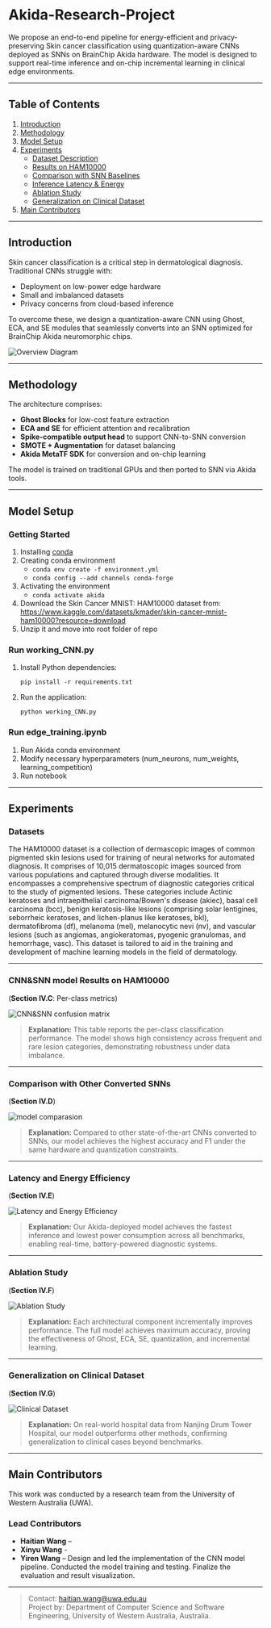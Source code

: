 # Akida-Research-Project

We propose an end-to-end pipeline for energy-efficient and privacy-preserving Skin cancer classification using quantization-aware CNNs deployed as SNNs on BrainChip Akida hardware. The model is designed to support real-time inference and on-chip incremental learning in clinical edge environments.

---

## Table of Contents

1. [Introduction](#introduction)
2. [Methodology](#methodology)
3. [Model Setup](#model-setup)
4. [Experiments](#experiments)
    - [Dataset Description](#datasets)
    - [Results on HAM10000](#results-on-ham10000)
    - [Comparison with SNN Baselines](#snn-comparison)
    - [Inference Latency & Energy](#latency-energy)
    - [Ablation Study](#ablation-study)
    - [Generalization on Clinical Dataset](#clinical-generalization)
5. [Main Contributors](#main-contributors)

---

## Introduction

Skin cancer classification is a critical step in dermatological diagnosis. Traditional CNNs struggle with:

- Deployment on low-power edge hardware
- Small and imbalanced datasets
- Privacy concerns from cloud-based inference

To overcome these, we design a quantization-aware CNN using Ghost, ECA, and SE modules that seamlessly converts into an SNN optimized for BrainChip Akida neuromorphic chips.

![Overview Diagram](./docs/Figures/pipeline.jpg)

---

## Methodology

The architecture comprises:

- **Ghost Blocks** for low-cost feature extraction  
- **ECA and SE** for efficient attention and recalibration  
- **Spike-compatible output head** to support CNN-to-SNN conversion  
- **SMOTE + Augmentation** for dataset balancing  
- **Akida MetaTF SDK** for conversion and on-chip learning

The model is trained on traditional GPUs and then ported to SNN via Akida tools.

---

## Model Setup

### Getting Started

1. Installing [conda](https://conda.io/projects/conda/en/latest/user-guide/install/index.html)
2. Creating conda environment
    - `conda env create -f environment.yml`
    - `conda config --add channels conda-forge`
3. Activating the environment
    - `conda activate akida`
4. Download the Skin Cancer MNIST: HAM10000 dataset from: https://www.kaggle.com/datasets/kmader/skin-cancer-mnist-ham10000?resource=download
5. Unzip it and move into root folder of repo

### Run working_CNN.py

1. Install Python dependencies:
   ```
   pip install -r requirements.txt
   ```

2. Run the application:
   ```
   python working_CNN.py
   ```

### Run edge_training.ipynb

1. Run Akida conda environment 
2. Modify necessary hyperparameters (num_neurons, num_weights, learning_competition)
3. Run notebook

---

## Experiments

### Datasets

The HAM10000 dataset is a collection of dermascopic images of common pigmented skin lesions used for training of neural networks for automated diagnosis. It comprises of 10,015 dermatoscopic images sourced from various populations and captured through diverse modalities. It encompasses a comprehensive spectrum of diagnostic categories critical to the study of pigmented lesions. These categories include Actinic keratoses and intraepithelial carcinoma/Bowen's disease (akiec), basal cell carcinoma (bcc), benign keratosis-like lesions (comprising solar lentigines, seborrheic keratoses, and lichen-planus like keratoses, bkl), dermatofibroma (df), melanoma (mel), melanocytic nevi (nv), and vascular lesions (such as angiomas, angiokeratomas, pyogenic granulomas, and hemorrhage, vasc). This dataset is tailored to aid in the training and development of machine learning models in the field of dermatology.

---

### CNN&SNN model Results on HAM10000  
(**Section IV.C**: Per-class metrics)

![CNN&SNN confusion matrix](./docs/Figures/model_result.png)

> **Explanation:** This table reports the per-class classification performance. The model shows high consistency across frequent and rare lesion categories, demonstrating robustness under data imbalance.

---

### Comparison with Other Converted SNNs  
(**Section IV.D**)

![model comparasion](./docs/Figures/models_comparasion.png)

> **Explanation:** Compared to other state-of-the-art CNNs converted to SNNs, our model achieves the highest accuracy and F1 under the same hardware and quantization constraints.

---

### Latency and Energy Efficiency  
(**Section IV.E**)

![Latency and Energy Efficiency](./docs/Figures/Latency_and_Energy_Efficiency.png)

> **Explanation:** Our Akida-deployed model achieves the fastest inference and lowest power consumption across all benchmarks, enabling real-time, battery-powered diagnostic systems.

---

### Ablation Study  
(**Section IV.F**)

![Ablation Study](./docs/Figures/ablation_study.png)

> **Explanation:** Each architectural component incrementally improves performance. The full model achieves maximum accuracy, proving the effectiveness of Ghost, ECA, SE, quantization, and incremental learning.

---

### Generalization on Clinical Dataset  
(**Section IV.G**)

![Clinical Dataset](./docs/Figures/Clinical_Dataset.png)

> **Explanation:** On real-world hospital data from Nanjing Drum Tower Hospital, our model outperforms other methods, confirming generalization to clinical cases beyond benchmarks.

---


## Main Contributors

This work was conducted by a research team from the University of Western Australia (UWA).

### Lead Contributors
- **Haitian Wang** – 
- **Xinyu Wang** - 
- **Yiren Wang** – Design and led the implementation of the CNN model pipeline. Conducted the model training and testing. Finalize the evaluation and result visualization.

---

> Contact: haitian.wang@uwa.edu.au  
> Project by: Department of Computer Science and Software Engineering, University of Western Australia, Australia.

